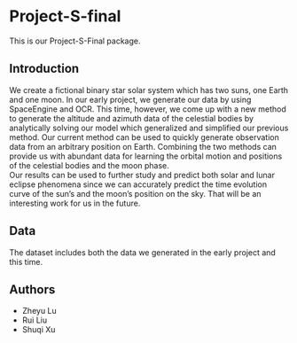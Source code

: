 # Project-S-final
This is our Project-S-Final package.<br>

## Introduction
We create a fictional binary star solar system which has two suns, one Earth and one moon. In our
early project, we generate our data by using SpaceEngine and OCR. This time, however, we come up
with a new method to generate the altitude and azimuth data of the celestial bodies by analytically
solving our model which generalized and simplified our previous method. Our current method can
be used to quickly generate observation data from an arbitrary position on Earth. Combining the
two methods can provide us with abundant data for learning the orbital motion and positions of the
celestial bodies and the moon phase.<br>
Our results can be used to further study and predict both solar and lunar eclipse phenomena since we
can accurately predict the time evolution curve of the sun’s and the moon’s position on the sky. That
will be an interesting work for us in the future.<br>
## Data
The dataset includes both the data we generated in the early project and this time.<br>

## Authors
* Zheyu Lu   
* Rui Liu   
* Shuqi Xu

